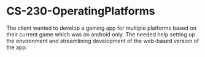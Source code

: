 # CS-230-OperatingPlatforms

The client wanted to develop a gaming app for multiple platforms based on their current game which was on android only. The needed help setting up the environment and streamlining development of the web-based version of the app. 
